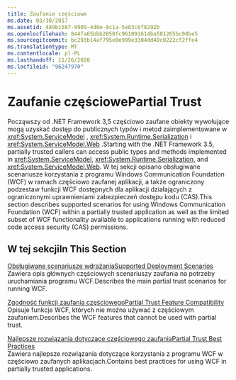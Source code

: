 ```yaml
---
title: Zaufanie częściowe
ms.date: 03/30/2017
ms.assetid: 489b1587-9909-4d0e-8c1a-5e83c8f8292b
ms.openlocfilehash: 844fa65bbb2858fc961091614ba581265bc08be5
ms.sourcegitcommit: bc293b14af795e0e999e3304dd40c0222cf2ffe4
ms.translationtype: MT
ms.contentlocale: pl-PL
ms.lasthandoff: 11/26/2020
ms.locfileid: "96247970"
---
```

# <a name="partial-trust"></a><span data-ttu-id="4ca98-102">Zaufanie częściowe</span><span class="sxs-lookup"><span data-stu-id="4ca98-102">Partial Trust</span></span>

<span data-ttu-id="4ca98-103">Począwszy od .NET Framework 3,5 częściowo zaufane obiekty wywołujące mogą uzyskać dostęp do publicznych typów i metod zaimplementowane w <xref:System.ServiceModel> , <xref:System.Runtime.Serialization> i <xref:System.ServiceModel.Web> .</span><span class="sxs-lookup"><span data-stu-id="4ca98-103">Starting with the .NET Framework 3.5, partially trusted callers can access public types and methods implemented in <xref:System.ServiceModel>, <xref:System.Runtime.Serialization>, and <xref:System.ServiceModel.Web>.</span></span> <span data-ttu-id="4ca98-104">W tej sekcji opisano obsługiwane scenariusze korzystania z programu Windows Communication Foundation (WCF) w ramach częściowo zaufanej aplikacji, a także ograniczony podzestaw funkcji WCF dostępnych dla aplikacji działających z ograniczonymi uprawnieniami zabezpieczeń dostępu kodu (CAS).</span><span class="sxs-lookup"><span data-stu-id="4ca98-104">This section describes supported scenarios for using Windows Communication Foundation (WCF) within a partially trusted application as well as the limited subset of WCF functionality available to applications running with reduced code access security (CAS) permissions.</span></span>  
  
## <a name="in-this-section"></a><span data-ttu-id="4ca98-105">W tej sekcji</span><span class="sxs-lookup"><span data-stu-id="4ca98-105">In This Section</span></span>  

 [<span data-ttu-id="4ca98-106">Obsługiwane scenariusze wdrażania</span><span class="sxs-lookup"><span data-stu-id="4ca98-106">Supported Deployment Scenarios</span></span>](supported-deployment-scenarios.md)  
 <span data-ttu-id="4ca98-107">Zawiera opis głównych częściowych scenariuszy zaufania na potrzeby uruchamiania programu WCF.</span><span class="sxs-lookup"><span data-stu-id="4ca98-107">Describes the main partial trust scenarios for running WCF.</span></span>  
  
 [<span data-ttu-id="4ca98-108">Zgodność funkcji zaufania częściowego</span><span class="sxs-lookup"><span data-stu-id="4ca98-108">Partial Trust Feature Compatibility</span></span>](partial-trust-feature-compatibility.md)  
 <span data-ttu-id="4ca98-109">Opisuje funkcje WCF, których nie można używać z częściowym zaufaniem.</span><span class="sxs-lookup"><span data-stu-id="4ca98-109">Describes the WCF features that cannot be used with partial trust.</span></span>  
  
 [<span data-ttu-id="4ca98-110">Najlepsze rozwiązania dotyczące częściowego zaufania</span><span class="sxs-lookup"><span data-stu-id="4ca98-110">Partial Trust Best Practices</span></span>](partial-trust-best-practices.md)  
 <span data-ttu-id="4ca98-111">Zawiera najlepsze rozwiązania dotyczące korzystania z programu WCF w częściowo zaufanych aplikacjach.</span><span class="sxs-lookup"><span data-stu-id="4ca98-111">Contains best practices for using WCF in partially trusted applications.</span></span>
